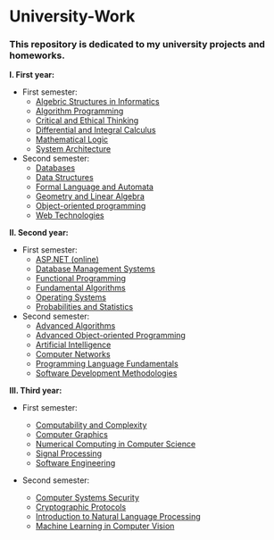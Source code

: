 # University-Work

### This repository is dedicated to my university projects and homeworks.

**I. First year:**

- First semester:
  - [Algebric Structures in Informatics](https://github.com/skpha13/Univeristy-Work/tree/main/First%20Year/First%20Semester/Algebric%20Structures%20in%20Computer%20Science)
  - [Algorithm Programming](https://github.com/skpha13/Univeristy-Work/tree/main/First%20Year/First%20Semester/Algoritm%20Programming)
  - [Critical and Ethical Thinking](https://github.com/skpha13/Univeristy-Work/tree/main/First%20Year/First%20Semester/Critical%20and%20Ethical%20Thinking)
  - [Differential and Integral Calculus](https://github.com/skpha13/Univeristy-Work/tree/main/First%20Year/First%20Semester/Differential%20and%20Integral%20Calculus)
  - [Mathematical Logic](https://github.com/skpha13/Univeristy-Work/tree/main/First%20Year/First%20Semester/Mathematical%20Logic)
  - [System Architecture](https://github.com/skpha13/Univeristy-Work/tree/main/First%20Year/First%20Semester/System%20Architecture)
- Second semester:
  - [Databases](https://github.com/skpha13/University-Work/tree/main/First%20Year/Second%20Semester/Databases)
  - [Data Structures](https://github.com/skpha13/University-Work/tree/main/First%20Year/Second%20Semester/Data%20Structures)
  - [Formal Language and Automata](https://github.com/skpha13/University-Work/tree/main/First%20Year/Second%20Semester/Formal%20Language%20and%20Automata)
  - [Geometry and Linear Algebra](https://github.com/skpha13/University-Work/tree/main/First%20Year/Second%20Semester/Geometry%20and%20Linear%20Algebra)
  - [Object-oriented programming](https://github.com/skpha13/University-Work/tree/main/First%20Year/Second%20Semester/Object-oriented%20programming)
  - [Web Technologies](https://github.com/skpha13/University-Work/tree/main/First%20Year/Second%20Semester/Web%20Technologies)

**II. Second year:**

- First semester:
  - [ASP.NET (online)](<https://github.com/skpha13/University-Work/tree/main/Second%20Year/First%20Semester/ASP.NET%20(online)>)
  - [Database Management Systems](https://github.com/skpha13/University-Work/tree/main/Second%20Year/First%20Semester/DBMS)
  - [Functional Programming](https://github.com/skpha13/University-Work/tree/main/Second%20Year/First%20Semester/Functional%20Programming)
  - [Fundamental Algorithms](https://github.com/skpha13/University-Work/tree/main/Second%20Year/First%20Semester/Fundamental%20Algorithms)
  - [Operating Systems](https://github.com/skpha13/University-Work/tree/main/Second%20Year/First%20Semester/Operating%20Systems)
  - [Probabilities and Statistics](https://github.com/skpha13/University-Work/tree/main/Second%20Year/First%20Semester/Probabilities%20and%20Statistics)
- Second semester:
  - [Advanced Algorithms](https://github.com/skpha13/University-Work/tree/main/Second%20Year/Second%20Semester/Advanced%20Algorithms)
  - [Advanced Object-oriented Programming](https://github.com/skpha13/University-Work/tree/main/Second%20Year/Second%20Semester/Advanced%20Object-oriented%20Programming)
  - [Artificial Intelligence](https://github.com/skpha13/University-Work/tree/main/Second%20Year/Second%20Semester/Artificial%20Intelligence)
  - [Computer Networks](https://github.com/skpha13/University-Work/tree/main/Second%20Year/Second%20Semester/Computer%20Networks)
  - [Programming Language Fundamentals](https://github.com/skpha13/University-Work/tree/main/Second%20Year/Second%20Semester/Programming%20Language%20Fundamentals)
  - [Software Development Methodologies](https://github.com/skpha13/University-Work/tree/main/Second%20Year/Second%20Semester/Software%20Development%20Methodologies)

**III. Third year:**

- First semester:
  - [Computability and Complexity](https://github.com/skpha13/University-Work/tree/main/Third%20Year/First%20Semester/Computability%20and%20Complexity)
  - [Computer Graphics](https://github.com/skpha13/University-Work/tree/main/Third%20Year/First%20Semester/Computer%20Graphics)
  - [Numerical Computing in Computer Science](https://github.com/skpha13/University-Work/tree/main/Third%20Year/First%20Semester/Numerical%20Computing%20in%20Computer%20Science)
  - [Signal Processing](https://github.com/skpha13/University-Work/tree/main/Third%20Year/First%20Semester/Signal%20Processing)
  - [Software Engineering](https://github.com/skpha13/University-Work/tree/main/Third%20Year/First%20Semester/Software%20Engineering)

- Second semester:
  - [Computer Systems Security](https://github.com/skpha13/University-Work/tree/main/Third%20Year/Second%20Semester/Computer%20Systems%20Security)
  - [Cryptographic Protocols](https://github.com/skpha13/University-Work/tree/main/Third%20Year/Second%20Semester/Cryptographic%20Protocols)
  - [Introduction to Natural Language Processing](https://github.com/skpha13/University-Work/tree/main/Third%20Year/Second%20Semester/Introduction%20to%20Natural%20Language%20Processing#introduction-to-natural-language-processing)
  - [Machine Learning in Computer Vision](https://github.com/skpha13/University-Work/tree/main/Third%20Year/Second%20Semester/Machine%20Learning%20in%20Computer%20Vision)